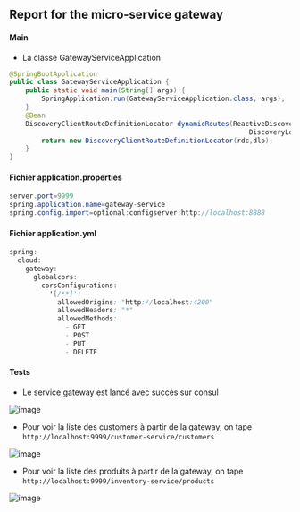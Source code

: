 ## Report for the micro-service gateway

#### Main  
+ La classe GatewayServiceApplication
```java
@SpringBootApplication
public class GatewayServiceApplication {
	public static void main(String[] args) {
		SpringApplication.run(GatewayServiceApplication.class, args);
	}
	@Bean
	DiscoveryClientRouteDefinitionLocator dynamicRoutes(ReactiveDiscoveryClient rdc,
                                                            DiscoveryLocatorProperties dlp){
		return new DiscoveryClientRouteDefinitionLocator(rdc,dlp);
	}
}
```

#### Fichier application.properties
```java
server.port=9999
spring.application.name=gateway-service
spring.config.import=optional:configserver:http://localhost:8888
```

#### Fichier application.yml
```java
spring:
  cloud:
    gateway:
      globalcors:
        corsConfigurations:
          '[/**]':
            allowedOrigins: "http://localhost:4200"
            allowedHeaders: "*"
            allowedMethods:
              - GET
              - POST
              - PUT
              - DELETE
```

#### Tests
+ Le service gateway est lancé avec succès sur consul
  
![image](https://github.com/WebProjDeveloper/JEE_All_Activities/assets/125798807/a2a0b7dd-1337-4e6d-8ffe-91ce5b884e8b)

+ Pour voir la liste des customers à partir de la gateway, on tape `http://localhost:9999/customer-service/customers`

![image](https://github.com/WebProjDeveloper/JEE_All_Activities/assets/125798807/21e38ba5-b79a-4dbb-8b26-fee83c3aeb48)

+ Pour voir la liste des produits à partir de la gateway, on tape `http://localhost:9999/inventory-service/products`

![image](https://github.com/WebProjDeveloper/JEE_All_Activities/assets/125798807/261753f6-a4a7-4fe6-ac3d-16b3fbedf74c)




